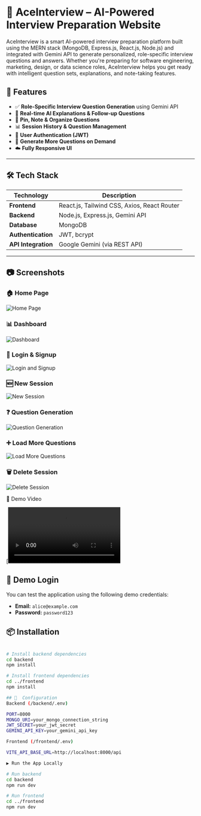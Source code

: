 


# 🧠 AceInterview – AI-Powered Interview Preparation Website

AceInterview is a smart AI-powered interview preparation platform built using the MERN stack (MongoDB, Express.js, React.js, Node.js) and integrated with Gemini API to generate personalized, role-specific interview questions and answers. Whether you're preparing for software engineering, marketing, design, or data science roles, AceInterview helps you get ready with intelligent question sets, explanations, and note-taking features.



## 🚀 Features

- ✅ **Role-Specific Interview Question Generation** using Gemini API
- 🧠 **Real-time AI Explanations & Follow-up Questions**
- 📝 **Pin, Note & Organize Questions**
- 📊 **Session History & Question Management**
- 🔐 **User Authentication (JWT)**
- 🔄 **Generate More Questions on Demand**
- ☁️ **Fully Responsive UI**

---

## 🛠️ Tech Stack

| Technology | Description |
|------------|-------------|
| **Frontend** | React.js, Tailwind CSS, Axios, React Router |
| **Backend** | Node.js, Express.js, Gemini API |
| **Database** | MongoDB |
| **Authentication** | JWT, bcrypt |
| **API Integration** | Google Gemini (via REST API) |

---
## 📷 Screenshots

### 🏠 Home Page
![Home Page](https://github.com/Darshangnayak/Ace-Interview/blob/861d25f6123ad8ba071bcd50d6d234fd451a9b2e/HomePage%20(2).png)

### 📊 Dashboard
![Dashboard](https://github.com/Darshangnayak/Ace-Interview/blob/489e4754a3db8964dfdaf1ed079d63d72284d2d7/Dashboard.png)

### 🔐 Login & Signup
![Login and Signup](https://github.com/Darshangnayak/Ace-Interview/blob/861d25f6123ad8ba071bcd50d6d234fd451a9b2e/SignUp%26Login%20.jpg)

### 🆕 New Session
![New Session](https://github.com/Darshangnayak/Ace-Interview/blob/861d25f6123ad8ba071bcd50d6d234fd451a9b2e/NewSession.png)

### ❓ Question Generation
![Question Generation](https://github.com/Darshangnayak/Ace-Interview/blob/861d25f6123ad8ba071bcd50d6d234fd451a9b2e/QuestionGeneration.png)

### ➕ Load More Questions
![Load More Questions](https://github.com/Darshangnayak/Ace-Interview/blob/861d25f6123ad8ba071bcd50d6d234fd451a9b2e/LoadMore.png)

### 🗑️ Delete Session
![Delete Session](https://github.com/Darshangnayak/Ace-Interview/blob/861d25f6123ad8ba071bcd50d6d234fd451a9b2e/DeleteSession.png)

 🎥 Demo Video

[![Watch the demo](https://github.com/Darshangnayak/Ace-Interview/blob/004b721e1fed715eec7b4f7967ab7e9ee8f7ec8c/project%20video%20(1)%20(1).mp4)

## 🧪 Demo Login

You can test the application using the following demo credentials:

- **Email:** `alice@example.com`
- **Password:** `password123`


## 📦 Installation

```bash

# Install backend dependencies
cd backend
npm install

# Install frontend dependencies
cd ../frontend
npm install

## 🔧  Configuration
Backend (/backend/.env)

PORT=8000
MONGO_URI=your_mongo_connection_string
JWT_SECRET=your_jwt_secret
GEMINI_API_KEY=your_gemini_api_key

Frontend (/frontend/.env)

VITE_API_BASE_URL=http://localhost:8000/api

▶️ Run the App Locally

# Run backend
cd backend
npm run dev

# Run frontend
cd ../frontend
npm run dev

